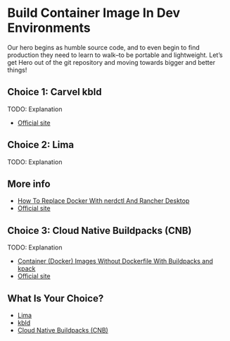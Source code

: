 # Build Container Image In Dev Environments

Our hero begins as humble source code, and to even begin to find production they need to learn to walk–to be portable and lightweight. Let’s get Hero out of the git repository and moving towards bigger and better things!

## Choice 1: Carvel kbld

TODO: Explanation

* [Official site](https://carvel.dev/kbld)

## Choice 2: Lima

TODO: Explanation

## More info

* [How To Replace Docker With nerdctl And Rancher Desktop](https://youtu.be/evWPib0iNgY)
* [Official site](https://github.com/lima-vm/lima)

## Choice 3: Cloud Native Buildpacks (CNB)

TODO: Explanation

* [Container (Docker) Images Without Dockerfile With Buildpacks and kpack](https://youtu.be/fbSoKu8NGSU)
* [Official site](https://buildpacks.io)

## What Is Your Choice?

* [Lima](lima.md)
* [kbld](kbld.md)
* [Cloud Native Buildpacks (CNB)](buildpacks.md)